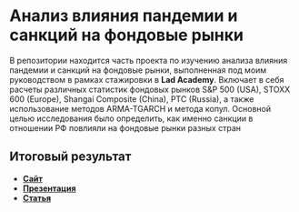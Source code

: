 # Анализ влияния пандемии и санкций на фондовые рынки 
  
В репозитории находится часть проекта по изучению анализа влияния пандемии и санкций на фондовые рынки, выполненная под моим руководством в рамках стажировки в **Lad Academy**. Включает в себя расчеты различных статистик фондовых рынков S&P 500 (USA), STOXX 600 (Europe), Shangai Composite (China), PTC (Russia), а также использование методов ARMA-TGARCH и метода копул. Основной целью исследования было определить, как именно санкции в отношении РФ повлияли на фондовые рынки разных стран
  
## Итоговый результат
  
 - [**Сайт**](https://sanctions-impact.lad-academy.ru/)
 - [**Презентация**](https://drive.google.com/file/d/1YqUc_dPbYXOpFgiZCZuhrdJFnaR4-Wck/view?usp=sharing)
 - [**Статья**](https://iee.unn.ru/novosti/studenty-instituta-ekonomiki-uspeshno-zashhitili-diplomnyj-proekt-na-tsifrovyh-kafedrah-nngu/)
